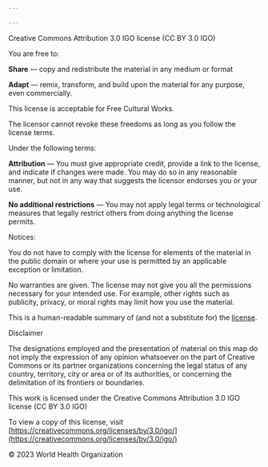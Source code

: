 ```yaml
---

---
```


Creative Commons Attribution 3.0 IGO license (CC BY 3.0 IGO)

You are free to:

**Share** — copy and redistribute the material in any medium or format

**Adapt** — remix, transform, and build upon the material for any purpose, even commercially.

This license is acceptable for Free Cultural Works.

The licensor cannot revoke these freedoms as long as you follow the license terms.

Under the following terms:

**Attribution** — You must give appropriate credit, provide a link to the license, and indicate if changes were made. You may do so in any reasonable manner, but not in any way that suggests the licensor endorses you or your use.

**No additional restrictions** — You may not apply legal terms or technological measures that legally restrict others from doing anything the license permits.

Notices:

You do not have to comply with the license for elements of the material in the public domain or where your use is permitted by an applicable exception or limitation.

No warranties are given. The license may not give you all the permissions necessary for your intended use. For example, other rights such as publicity, privacy, or moral rights may limit how you use the material.

This is a human-readable summary of (and not a substitute for) the [license](https://creativecommons.org/licenses/by/3.0/igo/).

Disclaimer

The designations employed and the presentation of material on this map do not imply the expression of any opinion whatsoever on the part of Creative Commons or its partner organizations concerning the legal status of any country, territory, city or area or of its authorities, or concerning the delimitation of its frontiers or boundaries.

This work is licensed under the Creative Commons Attribution 3.0 IGO license (CC BY 3.0 IGO)

To view a copy of this license, visit [https://creativecommons.org/licenses/by/3.0/igo/](https://creativecommons.org/licenses/by/3.0/igo/)

© 2023 World Health Organization

